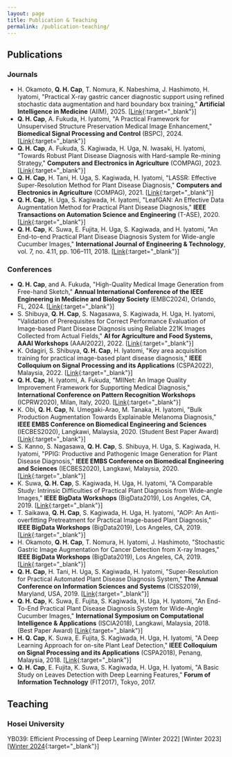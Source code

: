 ```yaml
---
layout: page
title: Publication & Teaching
permalink: /publication-teaching/
---
```

## Publications
### Journals
* H. Okamoto, __Q. H. Cap__, T. Nomura, K. Nabeshima, J. Hashimoto, H. Iyatomi, "Practical X-ray gastric cancer diagnostic support using refined stochastic data augmentation and hard boundary box training," __Artificial Intelligence in Medicine__ (AIIM), 2025. [[Link](https://arxiv.org/abs/2108.08158){:target="_blank"}]
* __Q. H. Cap__, A. Fukuda, H. Iyatomi, "A Practical Framework for Unsupervised Structure Preservation Medical Image Enhancement," __Biomedical Signal Processing and Control__ (BSPC), 2024. [[Link](https://arxiv.org/abs/2304.01864){:target="_blank"}]
* __Q. H. Cap__, A. Fukuda, S. Kagiwada, H. Uga, N. Iwasaki, H. Iyatomi, "Towards Robust Plant Disease Diagnosis with Hard-sample Re-mining Strategy," __Computers and Electronics in Agriculture__ (COMPAG), 2023. [[Link](https://arxiv.org/abs/2309.01903){:target="_blank"}]
* __Q. H. Cap__, H. Tani, H. Uga, S. Kagiwada, H. Iyatomi, "LASSR: Effective Super-Resolution Method for Plant Disease Diagnosis," __Computers and Electronics in Agriculture__ (COMPAG), 2021. [[Link](https://arxiv.org/abs/2010.06499){:target="_blank"}]
* __Q. H. Cap__, H. Uga, S. Kagiwada, H. Iyatomi, "LeafGAN: An Effective Data Augmentation Method for Practical Plant Disease Diagnosis," __IEEE Transactions on Automation Science and Engineering__ (T-ASE), 2020. [[Link](https://arxiv.org/abs/2002.10100){:target="_blank"}]
* __Q. H. Cap__, K. Suwa, E. Fujita, H. Uga, S. Kagiwada, and H. Iyatomi, "An End-to-end Practical Plant Disease Diagnosis System for Wide-angle Cucumber Images," __International Journal of Engineering & Technology__, vol. 7, no. 4.11, pp. 106–111, 2018. [[Link](http://iyatomi-lab.info/sites/default/files/user/IJET-20784.pdf){:target="_blank"}]

### Conferences
* __Q. H. Cap__, and A. Fukuda, "High-Quality Medical Image Generation from Free-hand Sketch," __Annual International Conference of the IEEE Engineering in Medicine and Biology Society__ (EMBC2024), Orlando, FL, 2024. [[Link](https://arxiv.org/abs/2402.00353){:target="_blank"}]
* S. Shibuya, __Q. H. Cap__, S. Nagasawa, S. Kagiwada, H. Uga, H. Iyatomi, "Validation of Prerequisites for Correct Performance Evaluation of Image-based Plant Disease Diagnosis using Reliable 221K Images Collected from Actual Fields," __AI for Agriculture and Food Systems, AAAI Workshops__ (AAAI2022), 2022. [[Link](https://openreview.net/forum?id=md2UDQ7W_IV){:target="_blank"}]
* K. Odagiri, S. Shibuya, __Q. H. Cap__, H. Iyatomi, "Key area acquisition training for practical image-based plant disease diagnosis," __IEEE Colloquium on Signal Processing and its Applications__ (CSPA2022), Malaysia, 2022. [[Link](https://ieeexplore.ieee.org/document/9781877){:target="_blank"}]
* __Q. H. Cap__, H. Iyatomi, A. Fukuda, "MIINet: An Image Quality Improvement Framework for Supporting Medical Diagnosis," __International Conference on Pattern Recognition Workshops__ (ICPRW2020), Milan, Italy, 2020. [[Link](https://arxiv.org/abs/2011.14132){:target="_blank"}]
* K. Obi, __Q. H. Cap__, N. Umegaki-Arao, M. Tanaka, H. Iyatomi, "Bulk Production Augmentation Towards Explainable Melanoma Diagnosis," __IEEE EMBS Conference on Biomedical Engineering and Sciences__ (IECBES2020), Langkawi, Malaysia, 2020. (Student Best Paper Award) [[Link](https://arxiv.org/abs/2103.02198){:target="_blank"}]
* S. Kanno, S. Nagasawa, __Q. H. Cap__, S. Shibuya, H. Uga, S. Kagiwada, H. Iyatomi, "PPIG: Productive and Pathogenic Image Generation for Plant Disease Diagnosis," __IEEE EMBS Conference on Biomedical Engineering and Sciences__ (IECBES2020), Langkawi, Malaysia, 2020. [[Link](https://ieeexplore.ieee.org/document/9398772){:target="_blank"}]
* K. Suwa, __Q. H. Cap__, S. Kagiwada, H. Uga, H. Iyatomi, "A Comparable Study: Intrinsic Difficulties of Practical Plant Diagnosis from Wide-angle Images," __IEEE BigData Workshops__ (BigData2019), Los Angeles, CA, 2019. [[Link](https://arxiv.org/abs/1910.11506){:target="_blank"}]
* T. Saikawa, __Q. H. Cap__, S. Kagiwada, H. Uga, H. Iyatomi, "AOP: An Anti-overfitting Pretreatment for Practical Image-based Plant Diagnosis," __IEEE BigData Workshops__ (BigData2019), Los Angeles, CA, 2019. [[Link](https://arxiv.org/abs/1911.10727){:target="_blank"}]
* H. Okamoto, __Q. H. Cap__, T. Nomura, H. Iyatomi, J. Hashimoto, "Stochastic Gastric Image Augmentation for Cancer Detection from X-ray Images," __IEEE BigData Workshops__ (BigData2019), Los Angeles, CA, 2019. [[Link](http://iyatomi-lab.info/sites/default/files/user/Okamoto2019_IEEEBigData.pdf){:target="_blank"}]
* __Q. H. Cap__, H. Tani, H. Uga, S. Kagiwada, H. Iyatomi, "Super-Resolution for Practical Automated Plant Disease Diagnosis System," __The Annual Conference on Information Sciences and Systems__ (CISS2019), Maryland, USA, 2019. [[Link](https://ieeexplore.ieee.org/document/8692855){:target="_blank"}]
* __Q. H. Cap__, K. Suwa, E. Fujita, S. Kagiwada, H. Uga, H. Iyatomi, "An End-To-End Practical Plant Disease Diagnosis System for Wide-Angle Cucumber Images," __International Symposium on Computational Intelligence & Applications__ (ISCIA2018), Langkawi, Malaysia, 2018. (Best Paper Award) [[Link](http://iyatomi-lab.info/sites/default/files/user/IJET-20784.pdf){:target="_blank"}]
* __H. Q. Cap__, K. Suwa, E. Fujita, S. Kagiwada, H. Uga, H. Iyatomi, "A Deep Learning Approach for on-site Plant Leaf Detection," __IEEE Colloquium on Signal Processing and its Applications__ (CSPA2018), Penang, Malaysia, 2018. [[Link](https://ieeexplore.ieee.org/abstract/document/8368697){:target="_blank"}]
* __Q. H. Cap__, E. Fujita, K. Suwa, S. Kagiwada, H. Uga, H. Iyatomi, "A Basic Study on Leaves Detection with Deep Learning Features," __Forum of Information Technology__ (FIT2017), Tokyo, 2017.

<!-- ### Google Scholar -->
<!-- [Quan Huu Cap](https://scholar.google.com/citations?user=a15V7MIAAAAJ&hl=en){:target="_blank"} -->
## Teaching
### Hosei University
YB039: Efficient Processing of Deep Learning [Winter 2022] [Winter 2023] [[Winter 2024](https://syllabus.hosei.ac.jp/web/preview.php?no_id=2417823&nendo=2024&gakubueng=EV&t_mode=pc&radd=){:target="_blank"}]